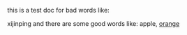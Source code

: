 this is a test doc for bad words like:

xijinping
and there are some good words like: apple, [orange](https://www.baidu.com)

